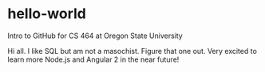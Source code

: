 # hello-world
Intro to GitHub for CS 464 at Oregon State University

Hi all.  I like SQL but am not a masochist.  Figure that one out.  Very excited to learn more Node.js and Angular 2 in the near future!
